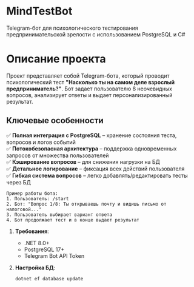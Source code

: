 # MindTestBot

Telegram-бот для психологического тестирования предпринимательской зрелости с использованием PostgreSQL и C#

# Описание проекта

Проект представляет собой Telegram-бота, который проводит психологический тест **"Насколько ты на самом деле взрослый предприниматель?"**. Бот задает пользователю 8 неочевидных вопросов, анализирует ответы и выдает персонализированный результат.

## Ключевые особенности

✅ **Полная интеграция с PostgreSQL** – хранение состояния теста, вопросов и логов событий  
✅ **Потокобезопасная архитектура** – поддержка одновременных запросов от множества пользователей  
✅ **Кэширование вопросов** – для снижения нагрузки на БД  
✅ **Детальное логирование** – фиксация всех действий пользователя  
✅ **Гибкая система вопросов** – легко добавлять/редактировать тесты через БД  

```plaintext
Пример работы бота:
1. Пользователь: /start
2. Бот: "Вопрос 1/8: Ты открываешь почту и видишь письмо от налоговой..."
3. Пользователь выбирает вариант ответа
4. Бот продолжает тест и в конце выдает результат
```

1. **Требования**:
   - .NET 8.0+
   - PostgreSQL 17+
   - Telegram Bot API Token

2. **Настройка БД**:
   ```bash
   dotnet ef database update
